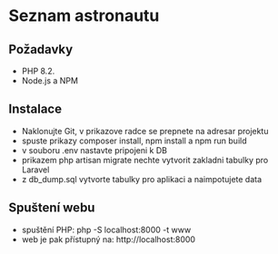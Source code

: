 Seznam astronautu
=================

Požadavky
------------

- PHP 8.2.
- Node.js a NPM


Instalace
------------

- Naklonujte Git, v prikazove radce se prepnete na adresar projektu
- spuste prikazy composer install, npm install a npm run build
- v souboru .env nastavte pripojeni k DB
- prikazem php artisan migrate nechte vytvorit zakladni tabulky pro Laravel
- z db_dump.sql vytvorte tabulky pro aplikaci a naimpotujete data

Spuštení webu
----------------
- spuštění PHP: php -S localhost:8000 -t www
- web je pak přístupný na: http://localhost:8000
